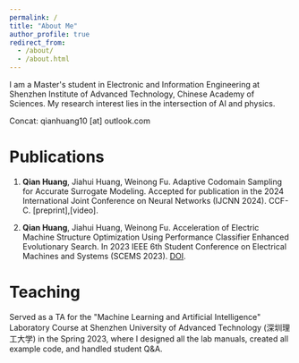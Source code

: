 ```yaml
---
permalink: /
title: "About Me"
author_profile: true
redirect_from: 
  - /about/
  - /about.html
---
```


I am a Master's student in Electronic and Information Engineering at Shenzhen Institute of Advanced Technology, Chinese Academy of Sciences. My research interest lies in the intersection of AI and physics.

Concat: qianhuang10 [at] outlook.com

Publications
======
1. **Qian Huang**, Jiahui Huang, Weinong Fu. Adaptive Codomain Sampling for Accurate Surrogate Modeling. Accepted for publication in the 2024 International Joint Conference on Neural Networks (IJCNN 2024). CCF-C. [preprint],[video].


1. **Qian Huang**, Jiahui Huang, Weinong Fu. Acceleration of Electric Machine Structure Optimization Using Performance Classifier Enhanced Evolutionary Search. In 2023 IEEE 6th Student Conference on Electrical Machines and Systems (SCEMS 2023). [DOI](https://ieeexplore.ieee.org/document/10379235).


Teaching
======
Served as a TA for the "Machine Learning and Artificial Intelligence" Laboratory Course at Shenzhen University of Advanced Technology (深圳理工大学) in the Spring 2023, where I designed all the lab manuals, created all example code, and handled student Q&A.
